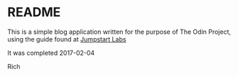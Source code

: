 # README

This is a simple blog application written for the purpose of The Odin Project, using the guide found at [Jumpstart Labs](http://tutorials.jumpstartlab.com/projects/blogger.html#i3:-tagging) 

It was completed 2017-02-04

Rich